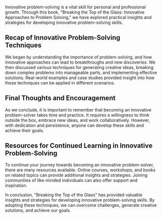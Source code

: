 
Innovative problem-solving is a vital skill for personal and professional growth. Through this book, "Breaking the Top of the Glass: Innovative Approaches to Problem Solving," we have explored practical insights and strategies for developing innovative problem-solving skills.

Recap of Innovative Problem-Solving Techniques
----------------------------------------------

We began by understanding the importance of problem-solving, and how innovative approaches can lead to breakthroughs and new discoveries. We then discussed various techniques for generating creative ideas, breaking down complex problems into manageable parts, and implementing effective solutions. Real-world examples and case studies provided insight into how these techniques can be applied in different scenarios.

Final Thoughts and Encouragement
--------------------------------

As we conclude, it is important to remember that becoming an innovative problem-solver takes time and practice. It requires a willingness to think outside the box, embrace new ideas, and work collaboratively. However, with dedication and persistence, anyone can develop these skills and achieve their goals.

Resources for Continued Learning in Innovative Problem-Solving
--------------------------------------------------------------

To continue your journey towards becoming an innovative problem-solver, there are many resources available. Online courses, workshops, and books on related topics can provide additional insights and strategies. Joining communities of like-minded individuals can also offer support and inspiration.

In conclusion, "Breaking the Top of the Glass" has provided valuable insights and strategies for developing innovative problem-solving skills. By adopting these techniques, we can overcome challenges, generate creative solutions, and achieve our goals.